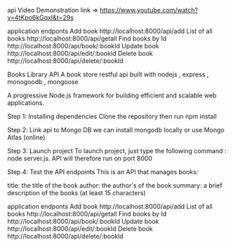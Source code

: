 api Video Demonstration link => https://www.youtube.com/watch?v=4tKpo6kGqxI&t=29s

application endponts
Add book http://localhost:8000/api/add
List of all books http://localhost:8000/api/getall
Find books by Id http://localhost:8000/api/book/:bookId
Update book http://localhost:8000/api/edit/:bookId
Delete book http://localhost:8000/api/delete/:bookId

Books Library API
A book store restful api built with  nodejs , express , monogoodb , mongoose

A progressive Node.js framework for building efficient and scalable web applications.

Step 1: Installing dependencies
Clone the repository then run npm install

Step 2: Link  api to Mongo DB
we can install mongodb locally or use Mongo Atlas (online)

Step 3: Launch  project
To launch  project, just type the following command : node server.js. 
API will therefore run on port 8000

Step 4: Test the API endpoints
This is an API that manages books:

title: the title of the book
author: the author's of the book
summary: a brief description of the books (at least 15 characters)

application endponts
Add book http://localhost:8000/api/add
List of all books http://localhost:8000/api/getall
Find books by Id http://localhost:8000/api/book/:bookId
Update book http://localhost:8000/api/edit/:bookId
Delete book http://localhost:8000/api/delete/:bookId

